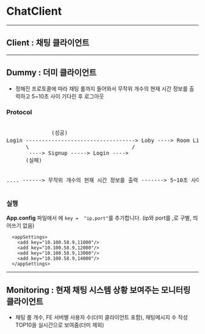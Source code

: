 # ChatClient

---

## Client : 채팅 클라이언트

---

## Dummy : 더미 클라이언트
- 정해진 프로토콜에 따라 채팅 룸까지 들어와서 무작위 개수의 현재 시간 정보를 출력하고 5~10초 사이 기다린 후 로그아웃

### Protocol
 <pre>            
              (성공)                                                 (RoomList에서 랜덤 Room No를 뽑아 입장)
Login ----------------------------------> Loby ----> Room List 조회 ------------------------------------------> Room ------> ....
      \                                /                            \                                        / 
       ----> Signup -----> Login ---->                               ---------> Create Room ---------------->
      (실패)                                                         (RoomList가 비어잇으면)      
      
      
.... ------> 무작위 개수의 현재 시간 정보를 출력 -------> 5~10초 사이 기다린 후 -------> LogOut ----------> Exit
  </pre>     
  
### 실행
__App.config__ 파일에서 <appSettings>에 `key =  "ip,port"`를 추가합니다. (ip와 port를 ,로 구별, 띄어쓰기 없음)

``` config 
  <appSettings>
    <add key="10.100.58.9,11000"/>
    <add key="10.100.58.9,12000"/>
    <add key="10.100.58.9,13000"/>
    <add key="10.100.58.9,14000"/>
  </appSettings>
```

---

## Monitoring : 현재 채팅 시스템 상황 보여주는 모니터링 클라이언트
- 채팅 룸 개수, FE 서버별 사용자 수(더미 클라이언트 포함), 채팅메시지 수 작성 TOP10을 실시간으로 보여줌(더미 제외)
